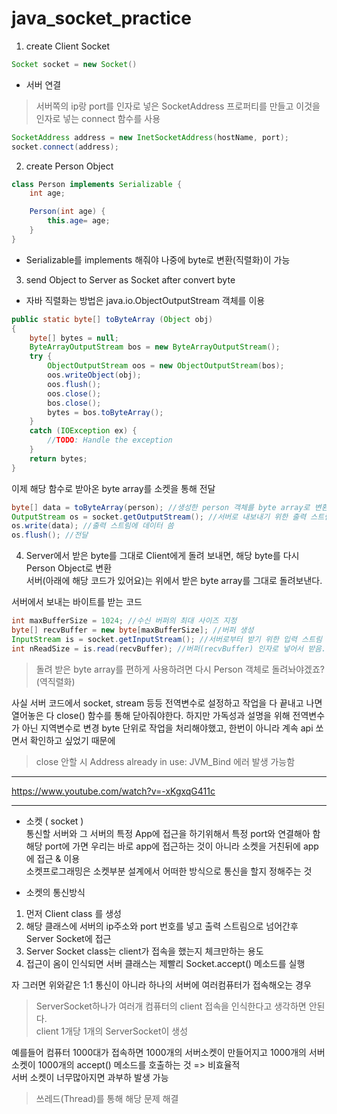# java_socket_practice
1. create Client Socket  

```java
Socket socket = new Socket()
```  
* 서버 연결  
> 서버쪽의 ip랑 port를 인자로 넣은 SocketAddress 프로퍼티를 만들고 이것을 인자로 넣는 connect 함수를 사용  
 
```java
SocketAddress address = new InetSocketAddress(hostName, port);
socket.connect(address);
```  
  
  
2. create Person Object
```java
class Person implements Serializable {
    int age;

    Person(int age) {
        this.age= age;
    }
}
```
- Serializable를 implements 해줘야 나중에 byte로 변환(직렬화)이 가능
  
  
3. send Object to Server as Socket after convert byte  
 - 자바 직렬화는 방법은 java.io.ObjectOutputStream 객체를 이용  

```java
public static byte[] toByteArray (Object obj)
{
    byte[] bytes = null;
    ByteArrayOutputStream bos = new ByteArrayOutputStream();
    try {
        ObjectOutputStream oos = new ObjectOutputStream(bos);
        oos.writeObject(obj);
        oos.flush();
        oos.close();
        bos.close();
        bytes = bos.toByteArray();
    }
    catch (IOException ex) {
        //TODO: Handle the exception
    }
    return bytes;
}
```  
이제 해당 함수로 받아온 byte array를 소켓을 통해 전달  
```java
byte[] data = toByteArray(person); //생성한 person 객체를 byte array로 변환
OutputStream os = socket.getOutputStream(); //서버로 내보내기 위한 출력 스트림 뚫음
os.write(data); //출력 스트림에 데이터 씀
os.flush(); //전달
```  
  
  
4. Server에서 받은 byte를 그대로 Client에게 돌려 보내면, 해당 byte를 다시 Person Object로 변환  
서버(아래에 해당 코드가 있어요)는 위에서 받은 byte array를 그대로 돌려보낸다.  
  
서버에서 보내는 바이트를 받는 코드
```java
int maxBufferSize = 1024; //수신 버퍼의 최대 사이즈 지정
byte[] recvBuffer = new byte[maxBufferSize]; //버퍼 생성
InputStream is = socket.getInputStream(); //서버로부터 받기 위한 입력 스트림 뚫음
int nReadSize = is.read(recvBuffer); //버퍼(recvBuffer) 인자로 넣어서 받음. 반환 값은 받아온 size
```
> 돌려 받은 byte array를 편하게 사용하려면 다시 Person 객체로 돌려놔야겠죠?(역직렬화)

사실 서버 코드에서 socket, stream 등등 전역변수로 설정하고 작업을 다 끝내고 나면열어놓은 다 close() 함수를 통해 닫아줘야한다.
하지만 가독성과 설명을 위해 전역변수가 아닌 지역변수로 변경
byte 단위로 작업을 처리해야했고, 한번이 아니라 계속 api 쏘면서 확인하고 싶었기 때문에

> close 안할 시 Address already in use: JVM_Bind 에러 발생 가능함
---  
  
https://www.youtube.com/watch?v=-xKgxqG411c  
  
---  
- 소켓 ( socket )  
통신할 서버와 그 서버의 특정 App에 접근을 하기위해서 특정 port와 연결해아 함   
해당 port에 가면 우리는 바로 app에 접근하는 것이 아니라 소켓을 거친뒤에 app에 접근 & 이용  
소켓프로그래밍은 소켓부분 설계에서 어떠한 방식으로 통신을 할지 정해주는 것   
  
- 소켓의 통신방식  
1. 먼저 Client class 를 생성
2. 해당 클래스에 서버의 ip주소와 port 번호를 넣고 출력 스트림으로 넘어간후 Server Socket에 접근
3. Server Socket class는 client가 접속을 했는지 체크만하는 용도
4. 접근이 옴이 인식되면 서버 클래스는 제빨리 Socket.accept() 메소드를 실행
  
자 그러면 위와같은 1:1 통신이 아니라 하나의 서버에 여러컴퓨터가 접속해오는 경우  
> ServerSocket하나가 여러개 컴퓨터의 client 접속을 인식한다고 생각하면 안된다.  
> client 1개당 1개의 ServerSocket이 생성  
   
예를들어 컴퓨터 1000대가 접속하면 1000개의 서버소켓이 만들어지고 1000개의 서버소켓이 1000개의 accept() 메소드를 호출하는 것 => 비효율적  
서버 소켓이 너무많아지면 과부하 발생 가능
> 쓰레드(Thread)를 통해 해당 문제 해결  



